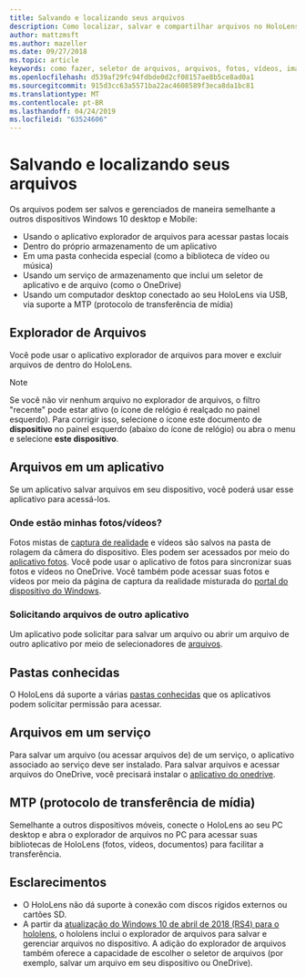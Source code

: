 ```yaml
---
title: Salvando e localizando seus arquivos
description: Como localizar, salvar e compartilhar arquivos no HoloLens.
author: mattzmsft
ms.author: mazeller
ms.date: 09/27/2018
ms.topic: article
keywords: como fazer, seletor de arquivos, arquivos, fotos, vídeos, imagens, OneDrive, armazenamento, explorador de arquivos
ms.openlocfilehash: d539af29fc94fdbde0d2cf08157ae8b5ce8ad0a1
ms.sourcegitcommit: 915d3cc63a5571ba22ac4608589f3eca8da1bc81
ms.translationtype: MT
ms.contentlocale: pt-BR
ms.lasthandoff: 04/24/2019
ms.locfileid: "63524606"
---
```

# <a name="saving-and-finding-your-files"></a>Salvando e localizando seus arquivos

Os arquivos podem ser salvos e gerenciados de maneira semelhante a outros dispositivos Windows 10 desktop e Mobile:
* Usando o aplicativo explorador de arquivos para acessar pastas locais
* Dentro do próprio armazenamento de um aplicativo
* Em uma pasta conhecida especial (como a biblioteca de vídeo ou música)
* Usando um serviço de armazenamento que inclui um seletor de aplicativo e de arquivo (como o OneDrive)
* Usando um computador desktop conectado ao seu HoloLens via USB, via suporte a MTP (protocolo de transferência de mídia)

## <a name="file-explorer"></a>Explorador de Arquivos

Você pode usar o aplicativo explorador de arquivos para mover e excluir arquivos de dentro do HoloLens.

>[!NOTE]
>Se você não vir nenhum arquivo no explorador de arquivos, o filtro "recente" pode estar ativo (o ícone de relógio é realçado no painel esquerdo). Para corrigir isso, selecione o ícone este documento de **dispositivo** no painel esquerdo (abaixo do ícone de relógio) ou abra o menu e selecione **este dispositivo**.

## <a name="files-within-an-app"></a>Arquivos em um aplicativo

Se um aplicativo salvar arquivos em seu dispositivo, você poderá usar esse aplicativo para acessá-los.

### <a name="where-are-my-photosvideos"></a>Onde estão minhas fotos/vídeos?

Fotos mistas de [captura de realidade](mixed-reality-capture.md) e vídeos são salvos na pasta de rolagem da câmera do dispositivo. Eles podem ser acessados por meio do [aplicativo fotos](see-your-photos.md#photos-app). Você pode usar o aplicativo de fotos para sincronizar suas fotos e vídeos no OneDrive. Você também pode acessar suas fotos e vídeos por meio da página de captura da realidade misturada do [portal do dispositivo do Windows](using-the-windows-device-portal.md#mixed-reality-capture).

### <a name="requesting-files-from-another-app"></a>Solicitando arquivos de outro aplicativo

Um aplicativo pode solicitar para salvar um arquivo ou abrir um arquivo de outro aplicativo por meio de selecionadores de [arquivos](app-model.md#file-pickers).

## <a name="known-folders"></a>Pastas conhecidas

O HoloLens dá suporte a várias [pastas conhecidas](app-model.md#known-folders) que os aplicativos podem solicitar permissão para acessar.

## <a name="files-in-a-service"></a>Arquivos em um serviço

Para salvar um arquivo (ou acessar arquivos de) de um serviço, o aplicativo associado ao serviço deve ser instalado. Para salvar arquivos e acessar arquivos do OneDrive, você precisará instalar o [aplicativo do onedrive](https://www.microsoft.com/store/apps/onedrive/9wzdncrfj1p3).

## <a name="mtp-media-transfer-protocol"></a>MTP (protocolo de transferência de mídia)

Semelhante a outros dispositivos móveis, conecte o HoloLens ao seu PC desktop e abra o explorador de arquivos no PC para acessar suas bibliotecas de HoloLens (fotos, vídeos, documentos) para facilitar a transferência.

## <a name="clarifications"></a>Esclarecimentos

* O HoloLens não dá suporte à conexão com discos rígidos externos ou cartões SD.
* A partir da [atualização do Windows 10 de abril de 2018 (RS4) para o hololens](release-notes-april-2018.md), o hololens inclui o explorador de arquivos para salvar e gerenciar arquivos no dispositivo. A adição do explorador de arquivos também oferece a capacidade de escolher o seletor de arquivos (por exemplo, salvar um arquivo em seu dispositivo ou OneDrive).
